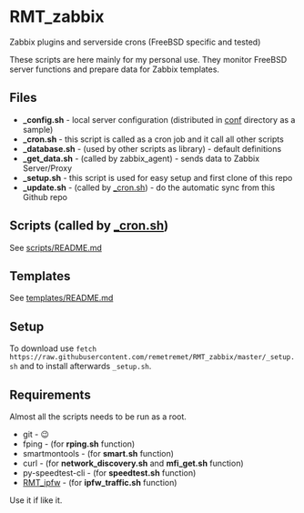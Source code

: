 # RMT_zabbix
Zabbix plugins and serverside crons (FreeBSD specific and tested)

These scripts are here mainly for my personal use. They monitor FreeBSD server functions and prepare data for Zabbix templates.

## Files
- **_config.sh** - local server configuration (distributed in [conf](conf) directory as a sample)
- **_cron.sh** - this script is called as a cron job and it call all other scripts
- **_database.sh** - (used by other scripts as library) - default definitions
- **_get_data.sh** - (called by zabbix_agent) - sends data to Zabbix Server/Proxy
- **_setup.sh** - this script is used for easy setup and first clone of this repo
- **_update.sh** - (called by [_cron.sh](_cron.sh)) - do the automatic sync from this Github repo


## Scripts (called by [_cron.sh](_cron.sh))
See [scripts/README.md](scripts/README.md)


## Templates
See [templates/README.md](templates/README.md)


## Setup
To download use `fetch https://raw.githubusercontent.com/remetremet/RMT_zabbix/master/_setup.sh` and to install afterwards `_setup.sh`.


## Requirements
 Almost all the scripts needs to be run as a root.
 
 - git - :wink:
 - fping - (for **rping.sh** function)
 - smartmontools - (for **smart.sh** function)
 - curl - (for **network_discovery.sh** and **mfi_get.sh** function)
 - py-speedtest-cli - (for **speedtest.sh** function)
 - [RMT_ipfw](https://github.com/remetremet/RMT_ipfw) - (for **ipfw_traffic.sh** function)


Use it if like it.
